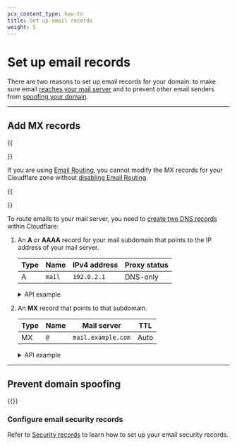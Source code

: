 ```yaml
---
pcx_content_type: how-to
title: Set up email records
weight: 5
---
```


# Set up email records

There are two reasons to set up email records for your domain: to make sure email [reaches your mail server](#add-mx-records) and to prevent other email senders from [spoofing your domain](#prevent-domain-spoofing).

---

## Add MX records

{{<Aside type="note">}}

If you are using [Email Routing](/email-routing/), you cannot modify the MX records for your Cloudflare zone without [disabling Email Routing](/email-routing/setup/disable-email-routing/).

{{</Aside>}}

To route emails to your mail server, you need to [create two DNS records](/dns/manage-dns-records/how-to/create-dns-records/) within Cloudflare:

1.  An **A** or **AAAA** record for your mail subdomain that points to the IP address of your mail server.

     | **Type** | **Name** | **IPv4 address** | **Proxy status** |
     | -------- | -------- | ---------------- | ---------------- |
     | A        | `mail`   | `192.0.2.1`      | DNS-only         |

     <details>
      <summary>API example</summary>
      <div>
      
      ```json
      ---
      header: Request
      ---
      curl -sX POST "https://api.cloudflare.com/client/v4/zones/<ZONE_ID>/dns_records" \
      -H "x-auth-email: <EMAIL>" \
      -H "x-auth-key: <API_KEY>" \
      -H "Content-Type: application/json" \
      --data '{
        "type":"A",
        "name":"www.example.com",
        "content":"192.0.2.1",
        "ttl":3600,
        "proxied":false
      }'
      ```

      ```json
      ---
      header: Response
      ---
      {
        "result": {
          "id": "<ID>",
          "zone_id": "<ZONE_ID>",
          "zone_name": "example.com",
          "name": "www.example.com",
          "type": "A",
          "content": "192.0.2.1",
          "proxiable": true,
          "proxied": false,
          "ttl": 1,
          "locked": false,
          "meta": {
            "auto_added": false,
            "managed_by_apps": false,
            "managed_by_argo_tunnel": false,
            "source": "primary"
          },
          "comment": null,
          "tags": [],
          "created_on": "2023-01-17T20:37:05.368097Z",
          "modified_on": "2023-01-17T20:37:05.368097Z"
        },
        "success": true,
        "errors": [],
        "messages": []
      }
      ```

      </div>
      </details>

2.  An **MX** record that points to that subdomain.

      | **Type** | **Name** | **Mail server**    | **TTL** |
      | -------- | -------- | ------------------ | ------- |
      | MX       | `@`      | `mail.example.com` | Auto    |

      <details>
      <summary>API example</summary>
      <div>
      
      ```bash
      ---
      header: Request
      ---
      curl -sX POST "https://api.cloudflare.com/client/v4/zones/<ZONE_ID>/dns_records" \
      -H 'x-auth-email: <EMAIL>' \
      -H 'x-auth-key: <API_KEY>' \
      -H "Content-Type: application/json" \
      --data '{
        "type":"MX",
        "name":"example.com",
        "content":"mail.example.com",
        "ttl":3600,
        "proxied":false
      }'
      ```

      ```json
      ---
      header: Response
      ---
      {
        "result": {
          "id": "<ID>",
          "zone_id": "<ZONE_ID>",
          "zone_name": "example.com",
          "name": "example.com",
          "type": "MX",
          "content": "mail.example.com",
          "priority": 10,
          "proxiable": false,
          "proxied": false,
          "ttl": 3600,
          "locked": false,
          "meta": {
            "auto_added": false,
            "managed_by_apps": false,
            "managed_by_argo_tunnel": false,
            "source": "primary"
          },
          "comment": null,
          "tags": [],
          "created_on": "2023-01-17T20:54:23.660869Z",
          "modified_on": "2023-01-17T20:54:23.660869Z"
        },
        "success": true,
        "errors": [],
        "messages": []
      }
      ```

      </div>
      </details>

---

## Prevent domain spoofing

{{<render file="_domain-spoofing.md" productFolder="dmarc-management">}}

### Configure email security records

Refer to [Security records](/dmarc-management/security-records/) to learn how to set up your email security records.
